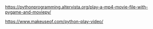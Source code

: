 https://pythonprogramming.altervista.org/play-a-mp4-movie-file-with-pygame-and-moviepy/

https://www.makeuseof.com/python-play-video/

